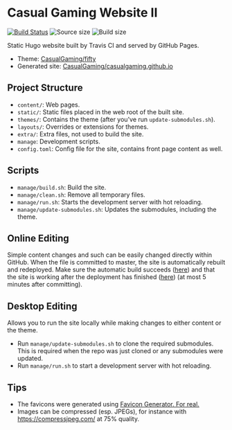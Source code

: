 # Casual Gaming Website II

[![Build Status](https://travis-ci.com/CasualGaming/cag-web-2.svg?branch=master)](https://travis-ci.com/CasualGaming/cag-web-2)
![Source size](https://img.shields.io/github/repo-size/CasualGaming/cag-web-2.svg?label=source%20size)
![Build size](https://img.shields.io/github/repo-size/CasualGaming/casualgaming.github.io.svg?label=build%20size)

Static Hugo website built by Travis CI and served by GitHub Pages.

* Theme: [CasualGaming/fifty](https://github.com/CasualGaming/fifty)
* Generated site: [CasualGaming/casualgaming.github.io](https://github.com/CasualGaming/casualgaming.github.io)

## Project Structure
* `content/`: Web pages.
* `static/`: Static files placed in the web root of the built site.
* `themes/`: Contains the theme (after you've run `update-submodules.sh`).
* `layouts/`: Overrides or extensions for themes.
* `extra/`: Extra files, not used to build the site.
* `manage`: Development scripts.
* `config.toml`: Config file for the site, contains front page content as well.

## Scripts
* `manage/build.sh`: Build the site.
* `manage/clean.sh`: Remove all temporary files.
* `manage/run.sh`: Starts the development server with hot reloading.
* `manage/update-submodules.sh`: Updates the submodules, including the theme.

## Online Editing
Simple content changes and such can be easily changed directly within GitHub.
When the file is committed to master, the site is automatically rebuilt and redeployed.
Make sure the automatic build succeeds ([here](https://travis-ci.com/CasualGaming/cag-web-2)) and that the site is working after the deployment has finished ([here](https://casualgaming.no)) (at most 5 minutes after committing).

## Desktop Editing
Allows you to run the site locally while making changes to either content or the theme.

* Run `manage/update-submodules.sh` to clone the required submodules. This is required when the repo was just cloned or any submodules were updated.
* Run `manage/run.sh` to start a development server with hot reloading.

## Tips
* The favicons were generated using [Favicon Generator. For real.](https://realfavicongenerator.net/)
* Images can be compressed (esp. JPEGs), for instance with <https://compressjpeg.com/> at 75% quality.
